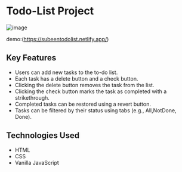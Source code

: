# Todo-List Project
![image](https://github.com/user-attachments/assets/84d77522-86ff-463c-a0e3-857354f33823)

demo:(https://subeentodolist.netlify.app/)

## Key Features
- Users can add new tasks to the to-do list.
- Each task has a delete button and a check button.
- Clicking the delete button removes the task from the list.
- Clicking the check button marks the task as completed with a strikethrough.
- Completed tasks can be restored using a revert button.
- Tasks can be filtered by their status using tabs (e.g., All,NotDone, Done).

## Technologies Used
- HTML
- CSS
- Vanilla JavaScript



